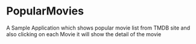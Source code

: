 # PopularMovies
A Sample Application which shows popular movie list from TMDB site and also clicking on each Movie it will show the detail of the movie
